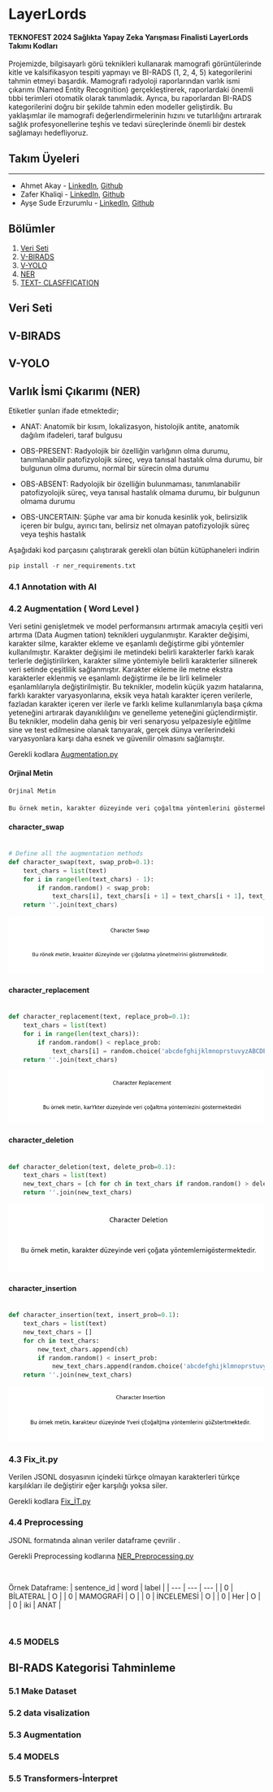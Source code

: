 # LayerLords 
#### TEKNOFEST 2024 Sağlıkta Yapay Zeka Yarışması Finalisti LayerLords Takımı Kodları
Projemizde, bilgisayarlı görü teknikleri kullanarak mamografi görüntülerinde kitle ve kalsifikasyon tespiti yapmayı ve BI-RADS (1, 2, 4, 5) kategorilerini tahmin etmeyi başardık. Mamografi radyoloji raporlarından varlık ismi çıkarımı (Named Entity Recognition) gerçekleştirerek, raporlardaki önemli tıbbi terimleri otomatik olarak tanımladık. Ayrıca, bu raporlardan BI-RADS kategorilerini doğru bir şekilde tahmin eden modeller geliştirdik. Bu yaklaşımlar ile mamografi değerlendirmelerinin hızını ve tutarlılığını artırarak sağlık profesyonellerine teşhis ve tedavi süreçlerinde önemli bir destek sağlamayı hedefliyoruz.


## Takım Üyeleri
---

-  Ahmet Akay - [LinkedIn](https://www.linkedin.com/in/alperkaraca/), [Github](https://github.com/Aakayy7) <br/>
-  Zafer Khaliqi - [LinkedIn](https://www.linkedin.com/in/ferhattoson/), [Github](https://github.com/zaferkhaliqi) <br/>
-  Ayşe Sude Erzurumlu - [LinkedIn](https://www.linkedin.com/in/selcukyavas/), [Github](https://github.com/SudeErzurumlu) <br/>


## Bölümler

1. [Veri Seti](#introduction)
2. [V-BIRADS](#installation)
3. [V-YOLO](#usage)
4. [NER](#contributing)
5. [TEXT- CLASFFICATION](#usage)



## Veri Seti




## V-BIRADS




## V-YOLO




## Varlık İsmi Çıkarımı (NER) 

Etiketler şunları ifade etmektedir; 

- ANAT: Anatomik bir kısım, lokalizasyon,  histolojik antite, anatomik dağılım ifadeleri, taraf bulgusu

- OBS-PRESENT: Radyolojik bir özelliğin varlığının olma durumu, tanımlanabilir patofizyolojik 
süreç, veya tanısal hastalık olma durumu, bir bulgunun olma durumu, normal bir sürecin olma 
durumu  

- OBS-ABSENT: Radyolojik bir özelliğin bulunmaması, tanımlanabilir patofizyolojik süreç, 
veya tanısal hastalık olmama durumu, bir bulgunun olmama durumu 

- OBS-UNCERTAIN: Şüphe var ama bir konuda kesinlik  yok, belirsizlik içeren bir bulgu, ayırıcı tanı, 
belirsiz net olmayan patofizyolojik süreç veya teşhis hastalık


Aşağıdaki kod parçasını çalıştırarak gerekli olan bütün kütüphaneleri indirin
```python
pip install -r ner_requirements.txt
```

### 4.1 Annotation with AI

### 4.2 Augmentation ( Word Level )

Veri setini genişletmek ve model performansını artırmak amacıyla çeşitli veri artırma (Data Augmen
tation) teknikleri uygulanmıştır. Karakter değişimi, karakter silme, karakter ekleme ve eşanlamlı 
değiştirme gibi yöntemler kullanılmıştır. Karakter değişimi ile metindeki belirli karakterler farklı karak
terlerle değiştirilirken, karakter silme yöntemiyle belirli karakterler silinerek veri setinde çeşitlilik 
sağlanmıştır. Karakter ekleme ile metne ekstra karakterler eklenmiş ve eşanlamlı değiştirme ile be
lirli kelimeler eşanlamlılarıyla değiştirilmiştir. Bu teknikler, modelin küçük yazım hatalarına, farklı 
karakter varyasyonlarına, eksik veya hatalı karakter içeren verilerle, fazladan karakter içeren ver
ilerle ve farklı kelime kullanımlarıyla başa çıkma yeteneğini artırarak dayanıklılığını ve genelleme 
yeteneğini güçlendirmiştir. Bu teknikler, modelin daha geniş bir veri senaryosu yelpazesiyle eğitilme
sine ve test edilmesine olanak tanıyarak, gerçek dünya verilerindeki varyasyonlara karşı daha esnek 
ve güvenilir olmasını sağlamıştır. 

Gerekli kodlara [Augmentation.py](https://github.com/Aakayy7/SYZ-2024/blob/main/NER-CODES/augment_data.py)

#### Orjinal Metin

```python
Orjinal Metin

Bu örnek metin, karakter düzeyinde veri çoğaltma yöntemlerini göstermektedir.

```

#### character_swap

```python

# Define all the augmentation methods
def character_swap(text, swap_prob=0.1):
    text_chars = list(text)
    for i in range(len(text_chars) - 1):
        if random.random() < swap_prob:
            text_chars[i], text_chars[i + 1] = text_chars[i + 1], text_chars[i]
    return ''.join(text_chars)
```

![Alt Text](https://github.com/Aakayy7/SYZ-2024/raw/main/images/character-swap.png)


#### character_replacement

```python

def character_replacement(text, replace_prob=0.1):
    text_chars = list(text)
    for i in range(len(text_chars)):
        if random.random() < replace_prob:
            text_chars[i] = random.choice('abcdefghijklmnoprstuvyzABCDEFGHIJKLMNOPRSTUVYZ')
    return ''.join(text_chars)
```

![Alt Text](https://github.com/Aakayy7/SYZ-2024/raw/main/images/character_replacemant.png)


#### character_deletion

```python

def character_deletion(text, delete_prob=0.1):
    text_chars = list(text)
    new_text_chars = [ch for ch in text_chars if random.random() > delete_prob]
    return ''.join(new_text_chars)

```

![Alt Text](https://github.com/Aakayy7/SYZ-2024/raw/main/images/Character_deletion.png)


#### character_insertion

```python

def character_insertion(text, insert_prob=0.1):
    text_chars = list(text)
    new_text_chars = []
    for ch in text_chars:
        new_text_chars.append(ch)
        if random.random() < insert_prob:
            new_text_chars.append(random.choice('abcdefghijklmnoprstuvyzABCDEFGHIJKLMNOPRSTUVYZ'))
    return ''.join(new_text_chars)

```

![Alt Text](https://github.com/Aakayy7/SYZ-2024/raw/main/images/character_insertion.png)



### 4.3 Fix_it.py

Verilen JSONL dosyasının içindeki türkçe olmayan karakterleri türkçe karşılıkları ile değiştirir
eğer karşılığı yoksa siler.

Gerekli kodlara [Fix_İT.py](https://github.com/Aakayy7/SYZ-2024/blob/main/NER-CODES/fix_it.py)




### 4.4 Preprocessing

JSONL formatında alınan veriler dataframe çevrilir .

Gerekli Preprocessing kodlarına [NER_Preprocessing.py](https://github.com/Aakayy7/SYZ-2024/blob/main/NER-CODES/NER_Preprocessing.py)


<br>

Örnek Dataframe:
| sentence_id | word | label |
| --- | --- | --- |
| 0 | BİLATERAL | O | 
| 0 | MAMOGRAFİ | O |
| 0 | İNCELEMESİ | O |
| 0 | Her | O |
| 0 | iki | ANAT |



<br>



### 4.5 MODELS



## BI-RADS Kategorisi Tahminleme 


### 5.1 Make Dataset

### 5.2 data visalization

### 5.3 Augmentation

### 5.4 MODELS

### 5.5 Transformers-İnterpret